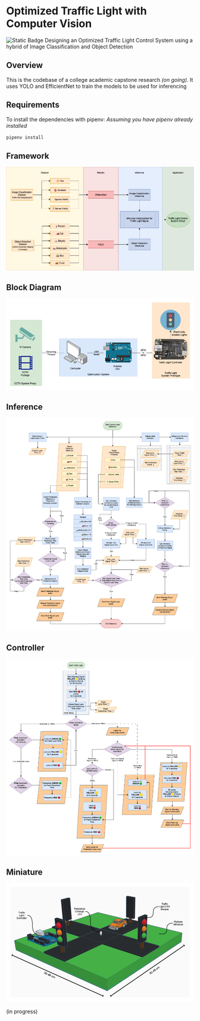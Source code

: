 # Optimized Traffic Light with Computer Vision
![Static Badge](https://img.shields.io/badge/status-Work_in_Progress-blue)
Designing an Optimized Traffic Light Control System using a hybrid of Image Classification and Object Detection
## Overview


This is the codebase of a college academic capstone research *(on going)*. It uses YOLO and EfficientNet to train the models to be used for inferencing

## Requirements

To install the dependencies with pipenv:
*Assuming you have pipenv already installed*

```bash
pipenv install
```

## Framework
<img src="/assets/framework.png" alt="framework"/>

## Block Diagram
<img src="/assets/block.png" alt="block"/>

## Inference
<img src="/assets/inference.png" alt="inference"/>

## Controller
<img src="/assets/controller.png" alt="controller"/>

## Miniature
<img src="/assets/miniature.png" alt="miniature"/>

(in progress)